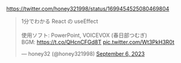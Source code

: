 
https://twitter.com/honey321998/status/1699454525080469804

<blockquote class="twitter-tweet"><p lang="ja" dir="ltr">1分でわかる React の useEffect <br><br>使用ソフト: PowerPoint, VOICEVOX (春日部つむぎ)<br>BGM: <a href="https://t.co/QHcnCFGd8T">https://t.co/QHcnCFGd8T</a> <a href="https://t.co/Wt3PkH3R0t">pic.twitter.com/Wt3PkH3R0t</a></p>&mdash; honey32 (@honey321998) <a href="https://twitter.com/honey321998/status/1699454525080469804?ref_src=twsrc%5Etfw">September 6, 2023</a></blockquote>

